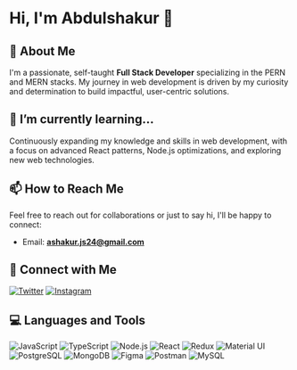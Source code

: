 # Hi, I'm Abdulshakur 👋

## 🚀 About Me
I'm a passionate, self-taught **Full Stack Developer** specializing in the PERN and MERN stacks. My journey in web development is driven by my curiosity and determination to build impactful, user-centric solutions.

## 🌱 I’m currently learning...
Continuously expanding my knowledge and skills in web development, with a focus on advanced React patterns, Node.js optimizations, and exploring new web technologies.

## 📫 How to Reach Me
Feel free to reach out for collaborations or just to say hi, I'll be happy to connect:
- Email: **ashakur.js24@gmail.com**

## 🤝 Connect with Me
[![Twitter](https://img.shields.io/twitter/follow/Ashakur_js24?style=social)](https://twitter.com/Ashakur_js24)
[![Instagram](https://img.shields.io/badge/-abdulshakur_24-E4405F?style=flat-square&logo=instagram&logoColor=white)](https://www.instagram.com/abdulshakur_24)

## 💻 Languages and Tools
![JavaScript](https://img.shields.io/badge/-JavaScript-F7DF1E?style=flat-square&logo=javascript&logoColor=black)
![TypeScript](https://img.shields.io/badge/-TypeScript-3178C6?style=flat-square&logo=typescript&logoColor=white)
![Node.js](https://img.shields.io/badge/-Node.js-339933?style=flat-square&logo=nodedotjs&logoColor=white)
![React](https://img.shields.io/badge/-React-61DAFB?style=flat-square&logo=react&logoColor=black)
![Redux](https://img.shields.io/badge/-Redux-764ABC?style=flat-square&logo=redux&logoColor=white)
![Material UI](https://img.shields.io/badge/-Material--UI-007FFF?style=flat-square&logo=mui&logoColor=white)
![PostgreSQL](https://img.shields.io/badge/-PostgreSQL-4169E1?style=flat-square&logo=postgresql&logoColor=white)
![MongoDB](https://img.shields.io/badge/-MongoDB-47A248?style=flat-square&logo=mongodb&logoColor=white)
![Figma](https://img.shields.io/badge/-Figma-F24E1E?style=flat-square&logo=figma&logoColor=white)
![Postman](https://img.shields.io/badge/-Postman-FF6C37?style=flat-square&logo=postman&logoColor=white)
![MySQL](https://img.shields.io/badge/-MySQL-4479A1?style=flat-square&logo=mysql&logoColor=white)
